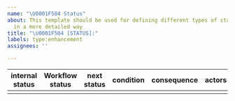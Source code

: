 ```yaml
---
name: "\U0001F504 Status"
about: This template should be used for defining different types of status values
  in a more detailed way
title: "\U0001F504 [STATUS]:"
labels: type:enhancement
assignees: ''

---
```


internal status | Workflow status | next status| condition| consequence| actors|
| -------- | ------- | ------- | ------- | ------- | ------- |
|  | | | | | |
